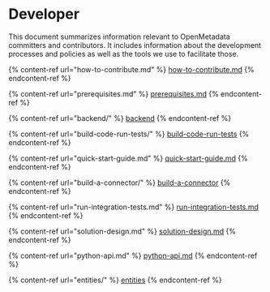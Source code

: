 # Developer

This document summarizes information relevant to OpenMetadata committers and contributors. It includes information about the development processes and policies as well as the tools we use to facilitate those.

{% content-ref url="how-to-contribute.md" %}
[how-to-contribute.md](how-to-contribute.md)
{% endcontent-ref %}

{% content-ref url="prerequisites.md" %}
[prerequisites.md](prerequisites.md)
{% endcontent-ref %}

{% content-ref url="backend/" %}
[backend](backend/)
{% endcontent-ref %}

{% content-ref url="build-code-run-tests/" %}
[build-code-run-tests](build-code-run-tests/)
{% endcontent-ref %}

{% content-ref url="quick-start-guide.md" %}
[quick-start-guide.md](quick-start-guide.md)
{% endcontent-ref %}

{% content-ref url="build-a-connector/" %}
[build-a-connector](build-a-connector/)
{% endcontent-ref %}

{% content-ref url="run-integration-tests.md" %}
[run-integration-tests.md](run-integration-tests.md)
{% endcontent-ref %}

{% content-ref url="solution-design.md" %}
[solution-design.md](solution-design.md)
{% endcontent-ref %}

{% content-ref url="python-api.md" %}
[python-api.md](python-api.md)
{% endcontent-ref %}

{% content-ref url="entities/" %}
[entities](entities/)
{% endcontent-ref %}
